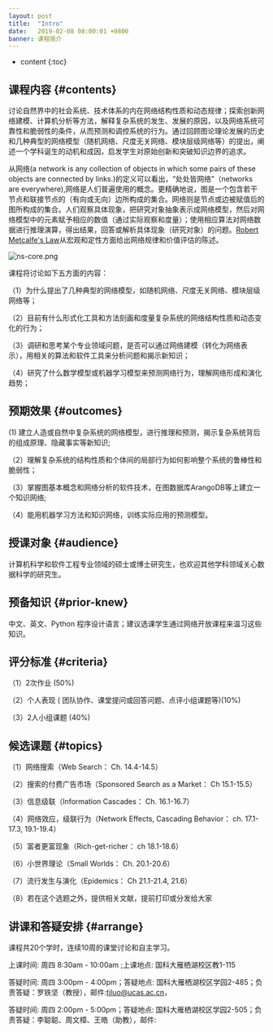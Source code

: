 ```yaml
---
layout: post
title:  "Intro"
date:   2019-02-08 08:00:01 +0800
banner: 课程简介
---
```


* content
{:toc}

课程内容 {#contents}
-----
讨论自然界中的社会系统、技术体系的内在网络结构性质和动态规律；探索创新网络建模、计算机分析等方法，解释复杂系统的发生、发展的原因，以及网络系统可靠性和脆弱性的条件，从而预测和调控系统的行为。通过回顾图论理论发展的历史和几种典型的网络模型（随机网络、尺度无关网络、模块层级网络等）的提出，阐述一个学科诞生的动机和成因，启发学生对原始创新和突破知识边界的追求。

 从网络(a network is any collection of objects in which some pairs of these objects are connected by links.)的定义可以看出，“处处皆网络”（networks are everywhere),网络是人们普遍使用的概念。更精确地说，图是一个包含若干节点和联接节点的（有向或无向）边所构成的集合。网络则是节点或边被赋值后的图所构成的集合。人们观察具体现象，把研究对象抽象表示成网络模型，然后对网络模型中的元素赋予相应的数值（通过实际观察和度量）；使用相应算法对网络数据进行推理演算，得出结果，回答或解析具体现象（研究对象）的问题。[Robert Metcalfe's Law](https://en.wikipedia.org/wiki/Metcalfe%27s_law)从宏观和定性方面给出网络规律和价值评估的陈述。

![ns-core.png](https://tjluo-ucas.github.io/ns/static/img/ns-core.png)

课程将讨论如下五方面的内容：

（1）为什么提出了几种典型的网络模型，如随机网络、尺度无关网络、模块层级网络等；

（2）目前有什么形式化工具和方法刻画和度量复杂系统的网络结构性质和动态变化的行为；

（3）调研和思考某个专业领域问题，是否可以通过网络建模（转化为网络表示），用相关的算法和软件工具来分析问题和揭示新知识；

（4）研究了什么数学模型或机器学习模型来预测网络行为，理解网络形成和演化趋势；


预期效果 {#outcomes}
---------------------------------

 (1) 建立人造或自然中复杂系统的网络模型，进行推理和预测，揭示复杂系统背后的组成原理、隐藏事实等新知识; 

（2）理解复杂系统的结构性质和个体间的局部行为如何影响整个系统的鲁棒性和脆弱性；

（3）掌握图基本概念和网络分析的软件技术，在图数据库ArangoDB等上建立一个知识网络;

（4）能用机器学习方法和知识网络，训练实际应用的预测模型。


授课对象 {#audience}
---------------------------
计算机科学和软件工程专业领域的硕士或博士研究生，也欢迎其他学科领域关心数据科学的研究生。

预备知识 {#prior-knew}
----------------------------
中文、英文、Python 程序设计语言；建议选课学生通过网络开放课程来温习这些知识。

评分标准 {#criteria}
---------------------------
（1）2次作业  (50%) 

（2）个人表现 ( 团队协作、课堂提问或回答问题、点评小组课题等)(10%) 

（3）2人小组课题 (40%) 

候选课题 {#topics}
---------------------------
（1）网络搜索（Web Search： Ch. 14.4-14.5）

（2）搜索的付费广告市场（Sponsored Search as a Market： Ch 15.1-15.5）

（3）信息级联（Information Cascades： Ch. 16.1-16.7）

（4）网络效应，级联行为（Network Effects, Cascading Behavior： ch. 17.1-17.3, 19.1-19.4）

（5）富者更富现象（Rich-get-richer： ch 18.1-18.6）

（6）小世界理论（Small Worlds： Ch. 20.1-20.6）

（7）流行发生与演化（Epidemics： Ch 21.1-21.4, 21.6）

（8）若在这个选题之外，提供相关文献，提前打印或分发给大家

讲课和答疑安排  {#arrange}
---------------------------
课程共20个学时，连续10周的课堂讨论和自主学习。

上课时间: 周四 8:30am - 10:00am ;上课地点: 国科大雁栖湖校区教1-115

答疑时间: 周四 3:00pm - 4:00pm；答疑地点: 国科大雁栖湖校区学园2-485；负责答疑：罗铁坚（教授），邮件:tjluo@ucas.ac.cn，

答疑时间: 周四 2:00pm - 5:00pm；答疑地点: 国科大雁栖湖校区学园2-505；负责答疑：李聪聪、周文樟、王皓（助教），邮件: